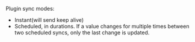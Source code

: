 Plugin sync modes:
- Instant(will send keep alive)
- Scheduled, in durations. If a value changes for multiple times between two scheduled syncs, only the last change is updated.